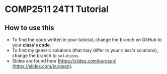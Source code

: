 # COMP2511 24T1 Tutorial

## How to use this

- To find the code written in your tutorial, change the branch on GitHub to your **class's code**.
- To find my generic solutions (that may differ to your class's solutions), change the branch to `solutions`.
- Slides are found here [https://slides.com/kuroson](https://slides.com/kuroson).
